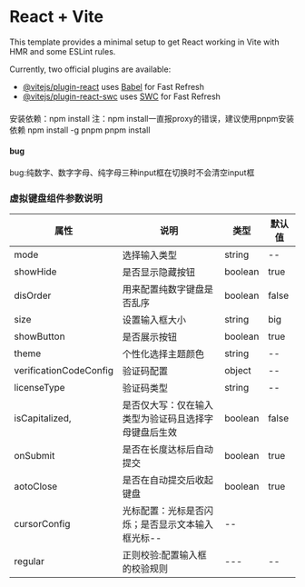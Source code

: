 # React + Vite

This template provides a minimal setup to get React working in Vite with HMR and some ESLint rules.

Currently, two official plugins are available:

- [@vitejs/plugin-react](https://github.com/vitejs/vite-plugin-react/blob/main/packages/plugin-react/README.md) uses [Babel](https://babeljs.io/) for Fast Refresh
- [@vitejs/plugin-react-swc](https://github.com/vitejs/vite-plugin-react-swc) uses [SWC](https://swc.rs/) for Fast Refresh


#### 
安装依赖：npm install
注：npm install一直报proxy的错误，建议使用pnpm安装依赖
npm install -g pnpm
pnpm install

#### bug
bug:纯数字、数字字母、纯字母三种input框在切换时不会清空input框

### 虚拟键盘组件参数说明

|  属性   | 说明  |类型|默认值|
|  ----  | ----  |---|---|
| mode  | 选择输入类型 |string|--|
| showHide  | 是否显示隐藏按钮 |boolean|true|
|disOrder            |用来配置纯数字键盘是否乱序|boolean|false|
| size  | 设置输入框大小 |string|big|
| showButton  | 是否展示按钮 |boolean|true|
| theme  | 个性化选择主题颜色 |string|--|
| verificationCodeConfig  | 验证码配置 |object|--|
| licenseType  | 验证码类型 |string|--|
|isCapitalized,  |是否仅大写：仅在输入类型为验证码且选择字母键盘后生效|boolean|false|
|onSubmit|是否在长度达标后自动提交|boolean|true|
|aotoClose|是否在自动提交后收起键盘|boolean|true|
|cursorConfig|光标配置：光标是否闪烁；是否显示文本输入框光标--|--|
|regular |正则校验:配置输入框的校验规则|---|--|

